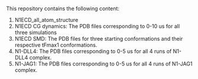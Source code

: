 This repository contains the following content:

1. N1ECD_all_atom_structure
2. N1ECD CG dynamics: The PDB files corresponding to 0-10 us for all three simulations
3. N1ECD SMD: The PDB files for three starting conformations and their respective tFmax1 conformations.
4. N1-DLL4: The PDB files corresponding to 0-5 us for all 4 runs of N1-DLL4 complex.
5. N1-JAG1: The PDB files corresponding to 0-5 us for all 4 runs of N1-JAG1 complex.
